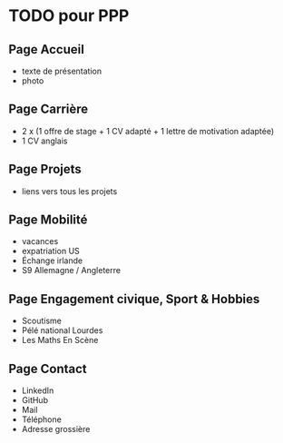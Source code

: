 # TODO pour PPP

## Page Accueil

- texte de présentation
- photo

## Page Carrière

- 2 x (1 offre de stage + 1 CV adapté + 1 lettre de motivation adaptée)
- 1 CV anglais

## Page Projets

- liens vers tous les projets

## Page Mobilité

- vacances
- expatriation US
- Échange irlande
- S9 Allemagne / Angleterre

## Page Engagement civique, Sport & Hobbies

- Scoutisme
- Pélé national Lourdes
- Les Maths En Scène

## Page Contact

- LinkedIn
- GitHub
- Mail
- Téléphone
- Adresse grossière
